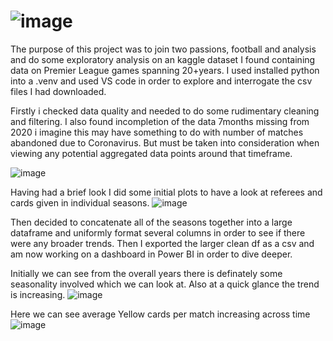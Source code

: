 # ![image](https://github.com/HenriRhodes/EPL_Analysis/assets/146751862/361a5f08-4a25-45fb-9bcc-8fddf0e0dedb)



The purpose of this project was to join two passions, football and analysis and do some exploratory analysis on an kaggle dataset I found containing data on Premier League games spanning 20+years.
I used installed python into a .venv and used VS code in order to explore and interrogate the csv files I had downloaded. 

Firstly i checked data quality and needed to do some rudimentary cleaning and filtering. I also found incompletion of the data 7months missing from 2020 i imagine this may have something to do with number of matches abandoned due to Coronavirus. But must be taken into consideration when viewing any potential aggregated data points around that timeframe.

![image](https://github.com/HenriRhodes/EPL_Analysis/assets/146751862/7e35b574-03e9-467f-af02-37cdf513c6b2)



Having had a brief look I did some initial plots to have a look at referees and cards given in individual seasons.
![image](https://github.com/HenriRhodes/EPL_Analysis/assets/146751862/1814666e-a9ed-4d69-a471-e0df5fdefeb1)

Then decided to concatenate all of the seasons together into a large dataframe and  uniformly format several columns in order to see if there were any broader trends. 
Then I exported the larger clean df as a csv and am now working on a dashboard in Power BI in order to dive deeper. 


Initially we can see from the overall years there is definately some seasonality involved which we can look at. Also at a quick glance the trend is increasing. 
![image](https://github.com/HenriRhodes/EPL_Analysis/assets/146751862/781bc896-88cf-4553-94d2-039bb142362e)



Here we can see average Yellow cards per match increasing across time 
![image](https://github.com/HenriRhodes/EPL_Analysis/assets/146751862/2470e75b-a70e-410f-8516-7dbf2212e50e)




